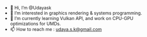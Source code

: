 - 👋 Hi, I’m @Udayask
- 👀 I’m interested in graphics rendering & systems programming.
- 🌱 I’m currently learning Vulkan API, and work on CPU-GPU optimizations for UMDs.
- 📫 How to reach me : udaya.s.k@gmail.com

<!---
Udayask/Udayask is a ✨ special ✨ repository because its `README.md` (this file) appears on your GitHub profile.
You can click the Preview link to take a look at your changes.
--->
